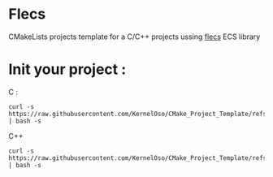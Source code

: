 # Flecs 

CMakeLists projects template for a C/C++ projects ussing [flecs](https://github.com/SanderMertens/flecs) ECS library

# Init your project :

C :
```
curl -s https://raw.githubusercontent.com/KernelOso/CMake_Project_Template/refs/heads/main/presets/flecs/initc.sh | bash -s
```

C++
```
curl -s https://raw.githubusercontent.com/KernelOso/CMake_Project_Template/refs/heads/main/presets/flecs/initcpp.sh | bash -s
```